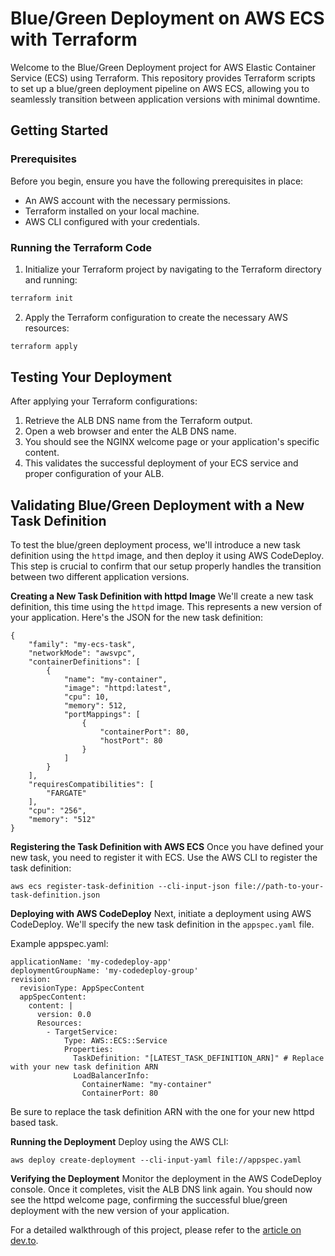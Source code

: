 # Blue/Green Deployment on AWS ECS with Terraform

Welcome to the Blue/Green Deployment project for AWS Elastic Container Service (ECS) using Terraform. This repository provides Terraform scripts to set up a blue/green deployment pipeline on AWS ECS, allowing you to seamlessly transition between application versions with minimal downtime.

## Getting Started

### Prerequisites

Before you begin, ensure you have the following prerequisites in place:
- An AWS account with the necessary permissions.
- Terraform installed on your local machine.
- AWS CLI configured with your credentials.

### Running the Terraform Code

1. Initialize your Terraform project by navigating to the Terraform directory and running:

```bash
terraform init
```

2. Apply the Terraform configuration to create the necessary AWS resources:

```bash
terraform apply
```

## Testing Your Deployment

After applying your Terraform configurations:

1. Retrieve the ALB DNS name from the Terraform output.
2. Open a web browser and enter the ALB DNS name.
3. You should see the NGINX welcome page or your application's specific content.
4. This validates the successful deployment of your ECS service and proper configuration of your ALB.

## Validating Blue/Green Deployment with a New Task Definition

To test the blue/green deployment process, we'll introduce a new task definition using the `httpd` image, and then deploy it using AWS CodeDeploy. This step is crucial to confirm that our setup properly handles the transition between two different application versions.

**Creating a New Task Definition with httpd Image**
We'll create a new task definition, this time using the `httpd` image. This represents a new version of your application. Here's the JSON for the new task definition:

```
{
    "family": "my-ecs-task",
    "networkMode": "awsvpc",
    "containerDefinitions": [
        {
            "name": "my-container",
            "image": "httpd:latest",
            "cpu": 10,
            "memory": 512,
            "portMappings": [
                {
                    "containerPort": 80,
                    "hostPort": 80
                }
            ]
        }
    ],
    "requiresCompatibilities": [
        "FARGATE"
    ],
    "cpu": "256",
    "memory": "512"
}
```

**Registering the Task Definition with AWS ECS**
Once you have defined your new task, you need to register it with ECS. Use the AWS CLI to register the task definition:

```
aws ecs register-task-definition --cli-input-json file://path-to-your-task-definition.json
```
**Deploying with AWS CodeDeploy**
Next, initiate a deployment using AWS CodeDeploy. We'll specify the new task definition in the `appspec.yaml` file.

Example appspec.yaml:

```
applicationName: 'my-codedeploy-app'
deploymentGroupName: 'my-codedeploy-group'
revision:
  revisionType: AppSpecContent
  appSpecContent:
    content: |
      version: 0.0
      Resources:
        - TargetService:
            Type: AWS::ECS::Service
            Properties:
              TaskDefinition: "[LATEST_TASK_DEFINITION_ARN]" # Replace with your new task definition ARN
              LoadBalancerInfo:
                ContainerName: "my-container"
                ContainerPort: 80

```
Be sure to replace the task definition ARN with the one for your new httpd based task.

**Running the Deployment**
Deploy using the AWS CLI:

```
aws deploy create-deployment --cli-input-yaml file://appspec.yaml
```

**Verifying the Deployment**
Monitor the deployment in the AWS CodeDeploy console. Once it completes, visit the ALB DNS link again. You should now see the httpd welcome page, confirming the successful blue/green deployment with the new version of your application.

For a detailed walkthrough of this project, please refer to the [article on dev.to](https://dev.to/bardawilpeter/smooth-and-steady-zero-downtime-deployments-with-aws-and-terraform-4kfp).
